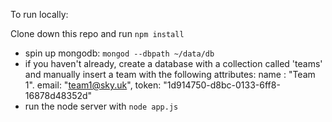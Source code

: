 To run locally:  

Clone down this repo and run `npm install`  
- spin up mongodb: `mongod --dbpath ~/data/db`
- if you haven't already, create a database with a collection called 'teams' and manually insert a team with the following attributes: name : "Team 1". email: "team1@sky.uk", token: "1d914750-d8bc-0133-6ff8-16878d48352d"  
- run the node server with `node app.js`  

